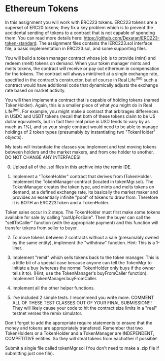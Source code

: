 # Ethereum Tokens

In this assignment you will work with ERC223 tokens.  ERC223 tokens are a superset of ERC20 tokens; they fix a key problem which is to prevent the accidental sending of tokens to a contract that is not capable of spending them.  You can read more details here: https://github.com/Dexaran/ERC223-token-standard.  The assignment files contains the IERC223.sol interface file, a basic implementation in ERC223.sol, and some supporting files.

You will build a token manager contract whose job is to provide (mint) and redeem (melt) tokens on demand.  When your token manager mints and melts tokens, the contract will receive or pay out ethereum in compensation for the tokens.  The contract will always mint/melt at a single exchange rate, specified in the contract's constructor, but of course in Real Life<sup>(tm)</sup> such a contract would have additional code that dynamically adjusts the exchange rate based on market activity. 

You will then implement a contract that is capable of holding tokens (named TokenHolder).  Again, this is a smaller piece of what you might do in Real Life<sup>(tm)</sup>.  For example, you might make a contract that arbitrages differences in USDC and USDT tokens (recall that both of these tokens claim to be US dollar equivalents, but in fact their real price in USD tends to vary by as much as 1%), and so your single contract would need to be able to manage holdings of 2 token types (presumably by instantiating two "TokenHolder" objects).


My tests will instantiate the classes you implement and test moving tokens between holders and the market makers, and from one holder to another.  DO NOT CHANGE ANY INTERFACES!


0. Upload all of the .sol files in this archive into the remix IDE.

1. Implement a "TokenHolder" contract that derives from ITokenHolder.  Implement the TokenManager contract (located in tokenMgr.sol).  The TokenManager creates the token type, and mints and melts tokens on demand, at a defined exchange rate.  Its basically the market maker and provides an essentially infinite "pool" of tokens to draw from.  Therefore it is BOTH an ERC223Token and a TokenHolder.

Token sales occur in 2 steps.  The TokenHolder must first make some tokens available for sale by calling "putUpForSale".  Then the buyer can call the "sellToCaller" function (with the appropriate payment) and this function will transfer tokens from seller to buyer.

2.  To move tokens between 2 contracts without a sale (presumably owned by the same entity), implement the "withdraw" function.  Hint: This is a 1-liner.

3. Implement "remit" which sells tokens back to the token manager.  This is a little bit of a special case because anyone can tell the TokenMgr to initiate a buy (whereas the normal TokenHolder only buys if the owner tells it to).  (Hint, use the TokenManager's buyFromCaller function).  Implement TokenManager.buyFromCaller.


4. Implement all the other helper functions.

5. I've included 2 simple tests.  I recommend you write more.  COMMENT ALL OF THESE TEST CLASSES OUT OF YOUR FINAL SUBMISSION!!! They will likely cause your code to hit the contract size limits in a "real" testnet verses the remix simulator.


Don't forget to add the appropriate require statements to ensure that the money and tokens are appropriately transfered.  Remember that two TokenHolders or a TokenHolder and a TokenManager are INDEPENDENT, COMPETITIVE entities.  So they will steal tokens from eachother if possible!


Submit a single file called tokenMgr.sol (You don't need to make a .zip file if submitting just one file).

